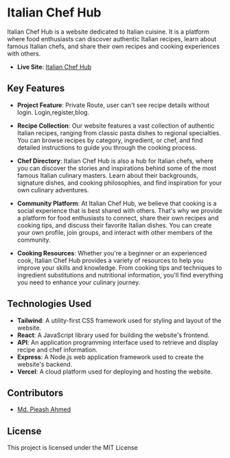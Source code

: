 # Italian Chef Hub

Italian Chef Hub is a website dedicated to Italian cuisine. It is a platform where food enthusiasts can discover authentic Italian recipes, learn about famous Italian chefs, and share their own recipes and cooking experiences with others.

- **Live Site**: [Italian Chef Hub](https://dreamy-sunshine-c64edf.netlify.app/)
  
## Key Features

- **Project Feature**: Private Route, user can't see recipe details without login. Login,register,blog.
- **Recipe Collection**: Our website features a vast collection of authentic Italian recipes, ranging from classic pasta dishes to regional specialties. You can browse recipes by category, ingredient, or chef, and find detailed instructions to guide you through the cooking process.

- **Chef Directory**: Italian Chef Hub is also a hub for Italian chefs, where you can discover the stories and inspirations behind some of the most famous Italian culinary masters. Learn about their backgrounds, signature dishes, and cooking philosophies, and find inspiration for your own culinary adventures.

- **Community Platform**: At Italian Chef Hub, we believe that cooking is a social experience that is best shared with others. That's why we provide a platform for food enthusiasts to connect, share their own recipes and cooking tips, and discuss their favorite Italian dishes. You can create your own profile, join groups, and interact with other members of the community.

- **Cooking Resources**: Whether you're a beginner or an experienced cook, Italian Chef Hub provides a variety of resources to help you improve your skills and knowledge. From cooking tips and techniques to ingredient substitutions and nutritional information, you'll find everything you need to enhance your culinary journey.



## Technologies Used

- **Tailwind**: A utility-first CSS framework used for styling and layout of the website.
- **React**: A JavaScript library used for building the website's frontend.
- **API**: An application programming interface used to retrieve and display recipe and chef information.
- **Express**: A Node.js web application framework used to create the website's backend.
- **Vercel**: A cloud platform used for deploying and hosting the website.

## Contributors

- [Md. Pieash Ahmed](https://github.com/pieash9)

## License

This project is licensed under the MIT License 
